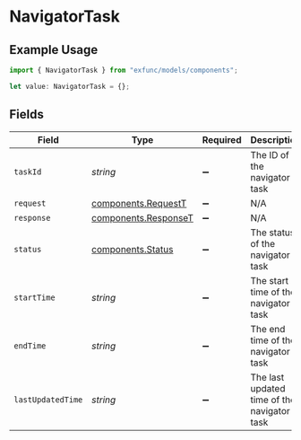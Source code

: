 # NavigatorTask

## Example Usage

```typescript
import { NavigatorTask } from "exfunc/models/components";

let value: NavigatorTask = {};
```

## Fields

| Field                                                        | Type                                                         | Required                                                     | Description                                                  |
| ------------------------------------------------------------ | ------------------------------------------------------------ | ------------------------------------------------------------ | ------------------------------------------------------------ |
| `taskId`                                                     | *string*                                                     | :heavy_minus_sign:                                           | The ID of the navigator task                                 |
| `request`                                                    | [components.RequestT](../../models/components/requestt.md)   | :heavy_minus_sign:                                           | N/A                                                          |
| `response`                                                   | [components.ResponseT](../../models/components/responset.md) | :heavy_minus_sign:                                           | N/A                                                          |
| `status`                                                     | [components.Status](../../models/components/status.md)       | :heavy_minus_sign:                                           | The status of the navigator task                             |
| `startTime`                                                  | *string*                                                     | :heavy_minus_sign:                                           | The start time of the navigator task                         |
| `endTime`                                                    | *string*                                                     | :heavy_minus_sign:                                           | The end time of the navigator task                           |
| `lastUpdatedTime`                                            | *string*                                                     | :heavy_minus_sign:                                           | The last updated time of the navigator task                  |